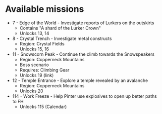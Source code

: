 # Available missions

- 7 - Edge of the World - Investigate reports of Lurkers on the outskirts
  - Contains "A shard of the Lurker Crown"
  - Unlocks 13, 14
- 8 - Crystal Trench - Investigate metal constructs
  - Region: Crystal Fields
  - Unlocks 15, 16
- 11 - Snowscorn Peak - Continue the climb towards the Snowspeakers
  - Region: Copperneck Mountains
  - Boss scenario
  - Requires: Climbing Gear
  - Unlocks 19 (link)
- 12 - Temple Entrance - Explore a temple revealed by an avalanche
  - Region: Copperneck Mountains
  - Unlocks 20
- 114 - Work Freeze - Help Pinter use explosives to open up better paths to FH
  - Unlocks 115 (Calendar)
